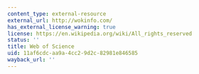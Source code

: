 ```yaml
---
content_type: external-resource
external_url: http://wokinfo.com/
has_external_license_warning: true
license: https://en.wikipedia.org/wiki/All_rights_reserved
status: ''
title: Web of Science
uid: 11af6cdc-aa9a-4cc2-9d2c-82981e846585
wayback_url: ''
---
```

